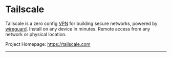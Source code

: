 # Tailscale
Tailscale is a zero config [VPN](networking/vpn.md) for building secure networks, powered by [wireguard](networking/wireguard.md). Install on any device in minutes. Remote access from any network or physical location.

Project Homepage: https://tailscale.com

---
